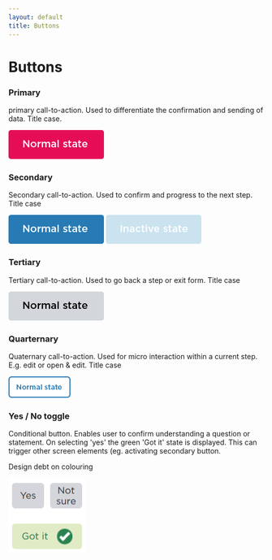 ```yaml
---
layout: default
title: Buttons
---
```

# Buttons

### Primary
primary call-to-action. Used to differentiate the confirmation and sending of data. Title case. 

![](img/button-primary.png)


### Secondary 
Secondary call-to-action. Used to confirm and progress to the next step. Title case

![](img/button-secondary.png) ![](img/button-secondary-inactive.png) 


### Tertiary 

Tertiary call-to-action. Used to go back a step or exit form. Title case

![](img/button-tertiary.png)

### Quarternary 
Quaternary call-to-action. Used for micro interaction within a current step. E.g. edit or open & edit. Title case

![](img/button-quarternary.png)

### Yes / No toggle 
Conditional button. Enables user to confirm understanding a question or statement. 
On selecting 'yes' the green 'Got it' state is displayed. This can trigger other screen elements (eg. activating secondary button.

Design debt on colouring

![](img/toggle.png)




